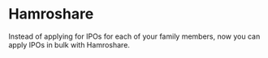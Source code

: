 # Hamroshare

Instead of applying for IPOs for each of your family members, now you can apply IPOs in bulk with Hamroshare.
